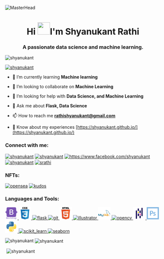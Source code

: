 ![MasterHead](https://blogger.googleusercontent.com/img/b/R29vZ2xl/AVvXsEhu5_BPjKZDmjJPBMoexDvDcFYibSb6r12bH2yc6LrOXnLMq9R220zpixaMmf1glAtOGe-PCztn6Ky2YNjDQFGBAqk4JwMdQVvuCgbS4CbWUBYbrbP1QaHkbFDesxU0t76MHP_loFNO0_DcEaGYV4LOkw2jUCSZzMliS5bS5kVPWGqNXD3UKiPLuVp5Mg/s1600/shyanukant.gif)
<h1 align="center" >Hi <img src="https://blogger.googleusercontent.com/img/b/R29vZ2xl/AVvXsEglknnLr6Aeblqm0PIeoh6pB90qxrrVQSSMYTUMOdqOpoBy-bWvNQGfsfRoTSuGAkl3R9i_RubUS4oqBrSHLAMhHKaRklnIyIhEBEfPKdoFSjRMnP4fwFOuDzxETZKJbFAMb2oiQLPUyD6KUR5PJI8K8fi3D6-oIL52hg0Og1rmx_LWmlKSWzw4ceGT/s1600/wave.gif" width="40" height="40" />I'm Shyanukant Rathi</h1>
<h3 align="center">A passionate data science and machine learning.</h3>

<p align="left"> <img src="https://komarev.com/ghpvc/?username=shyanukant&label=Profile%20views&color=0e75b6&style=flat" alt="shyanukant" /> </p>

<p align="left"> <a href="https://twitter.com/shyanukant" target="blank"><img src="https://img.shields.io/twitter/follow/shyanukant?logo=twitter&style=for-the-badge" alt="shyanukant" /></a> </p>

- 🌱 I’m currently learning **Machine learning**

- 👯 I’m looking to collaborate on **Machine Learning**

- 🤝 I’m looking for help with **Data Science, and Machine Learning**

- 💬 Ask me about **Flask, Data Science**

- 📫 How to reach me **rathishyanukant@gmail.com**

- 📄 Know about my experiences [https://shyanukant.github.io/](https://shyanukant.github.io/)

<h3 align="left">Connect with me:</h3>
<p align="left">
<a href="https://twitter.com/shyanukant" target="_blank"><img align="center" src="https://user-images.githubusercontent.com/72182251/183251470-ed2db06d-19f0-4aa4-a454-1a925183a297.png" alt="shyanukant" height="30" width="30" ></a>
<a href="https://linkedin.com/in/shyanukant" target="_blank"><img align="center" src="https://user-images.githubusercontent.com/72182251/183251495-73c4d222-039b-444d-a41d-17da45c75484.png" alt="shyanukant" height="30" width="30" ></a>
<a href="https://fb.com/shyanukant" target="_blank"><img align="center" src="https://user-images.githubusercontent.com/72182251/183251520-c35054c1-cfff-4e0b-b39e-0db8385afc69.png" alt="https://www.facebook.com/shyanukant" height="30" width="30" ></a>
<a href="https://instagram.com/shyanukant" target="_blank"><img align="center" src="https://user-images.githubusercontent.com/72182251/183251543-72d6b590-387b-4a00-9594-1deff8352f16.png" alt="shyanukant" height="30" width="30" ></a>
<a href="https://www.behance.net/shyanukant" target="_blank"><img align="center" src="https://user-images.githubusercontent.com/72182251/183251636-5c4bca62-3264-4fbe-b341-042aa6dbda03.png" alt="srathi" height="30" width="30" ></a>
</p>

<h3 align="left">NFTs:</h3>

[![opensea](https://img.shields.io/badge/opensea-0A66C2?style=for-the-badge&logo=opensea&logoColor=white)](https://opensea.io/shyanukant)
[![kudos](https://img.shields.io/static/v1.svg?label=KUDOS&message=🎉&color=black&logoColor=white&labelColor=red)](https://mintkudos.xyz/profile/shyanukant?tab=Received)


<h3 align="left">Languages and Tools:</h3>
<p align="left"> <a href="https://getbootstrap.com" target="_blank" rel="noreferrer"> <img src="https://raw.githubusercontent.com/devicons/devicon/master/icons/bootstrap/bootstrap-plain-wordmark.svg" alt="bootstrap" width="40" height="40"/> </a> <a href="https://www.w3schools.com/css/" target="_blank" rel="noreferrer"> <img src="https://raw.githubusercontent.com/devicons/devicon/master/icons/css3/css3-original-wordmark.svg" alt="css3" width="40" height="40"/> </a> <a href="https://flask.palletsprojects.com/" target="_blank" rel="noreferrer"> <img src="https://www.vectorlogo.zone/logos/pocoo_flask/pocoo_flask-icon.svg" alt="flask" width="40" height="40"/> </a> <a href="https://git-scm.com/" target="_blank" rel="noreferrer"> <img src="https://www.vectorlogo.zone/logos/git-scm/git-scm-icon.svg" alt="git" width="40" height="40"/> </a> <a href="https://www.w3.org/html/" target="_blank" rel="noreferrer"> <img src="https://raw.githubusercontent.com/devicons/devicon/master/icons/html5/html5-original-wordmark.svg" alt="html5" width="40" height="40"/> </a> <a href="https://www.adobe.com/in/products/illustrator.html" target="_blank" rel="noreferrer"> <img src="https://www.vectorlogo.zone/logos/adobe_illustrator/adobe_illustrator-icon.svg" alt="illustrator" width="40" height="40"/> </a> <a href="https://www.mysql.com/" target="_blank" rel="noreferrer"> <img src="https://raw.githubusercontent.com/devicons/devicon/master/icons/mysql/mysql-original-wordmark.svg" alt="mysql" width="40" height="40"/> </a> <a href="https://opencv.org/" target="_blank" rel="noreferrer"> <img src="https://www.vectorlogo.zone/logos/opencv/opencv-icon.svg" alt="opencv" width="40" height="40"/> </a> <a href="https://pandas.pydata.org/" target="_blank" rel="noreferrer"> <img src="https://raw.githubusercontent.com/devicons/devicon/2ae2a900d2f041da66e950e4d48052658d850630/icons/pandas/pandas-original.svg" alt="pandas" width="40" height="40"/> </a> <a href="https://www.photoshop.com/en" target="_blank" rel="noreferrer"> <img src="https://raw.githubusercontent.com/devicons/devicon/master/icons/photoshop/photoshop-line.svg" alt="photoshop" width="40" height="40"/> </a> <a href="https://www.python.org" target="_blank" rel="noreferrer"> <img src="https://raw.githubusercontent.com/devicons/devicon/master/icons/python/python-original.svg" alt="python" width="40" height="40"/> </a> <a href="https://scikit-learn.org/" target="_blank" rel="noreferrer"> <img src="https://upload.wikimedia.org/wikipedia/commons/0/05/Scikit_learn_logo_small.svg" alt="scikit_learn" width="40" height="40"/> </a> <a href="https://seaborn.pydata.org/" target="_blank" rel="noreferrer"> <img src="https://seaborn.pydata.org/_images/logo-mark-lightbg.svg" alt="seaborn" width="40" height="40"/> </a> </p>

<p><img align="left" src="https://github-readme-stats.vercel.app/api/top-langs?username=shyanukant&show_icons=true&locale=en&layout=compact&theme=merko" alt="shyanukant" /></p>

<p>&nbsp;<img align="center" src="https://github-readme-stats.vercel.app/api?username=shyanukant&show_icons=true&theme=merko" alt="shyanukant" /></p>
<p>&nbsp;<img align="center" src="https://github-profile-trophy.vercel.app/?username=shyanukant&show_icons=true&theme=radical" alt="shyanukant" /></p>
